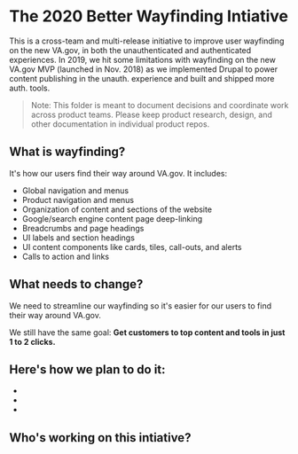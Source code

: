 # The 2020 Better Wayfinding Intiative

This is a cross-team and multi-release initiative to improve user wayfinding on the new VA.gov, in both the unauthenticated and authenticated experiences. In 2019, we hit some limitations with wayfinding on the new VA.gov MVP (launched in Nov. 2018) as we implemented Drupal to power content publishing in the unauth. experience and built and shipped more auth. tools.

> Note: This folder is meant to document decisions and coordinate work across product teams. Please keep product research, design, and other documentation in individual product repos.

## What is wayfinding?

It's how our users find their way around VA.gov. It includes:

- Global navigation and menus
- Product navigation and menus
- Organization of content and sections of the website
- Google/search engine content page deep-linking
- Breadcrumbs and page headings
- UI labels and section headings
- UI content components like cards, tiles, call-outs, and alerts
- Calls to action and links

## What needs to change?

We need to streamline our wayfinding so it's easier for our users to find their way around VA.gov.

We still have the same goal: **Get customers to top content and tools in just 1 to 2 clicks.**

Here's how we plan to do it:
-
-
-
-

## Who's working on this intiative?


